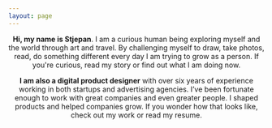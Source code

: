 ```yaml
---
layout: page
---
```


<header class="grid-width">
  <p><b>Hi, my name is Stjepan</b>. I am a curious human being exploring myself and the world through art and travel. By challenging myself to draw, take photos, read, do something different every day I am trying to grow as a person. If you're curious, read <saber-link to="/my-story">my story</saber-link> or find out what I am doing <saber-link to="/my-story">now</saber-link>.</p>
  <p class="short"><b>I am also a digital product designer</b> with over six years of experience working in both startups and advertising agencies.  I’ve been fortunate enough to work with great companies and even greater people. I shaped products and helped companies grow. If you wonder how that looks like, check out <saber-link to="/my">my work</saber-link> or read my <saber-link to="/my-story">resume</saber-link>.</p>
  <simg name="desk-illustration.svg" class="desk" />
  <!-- <simg name="stjepangrgic-portrait.jpg" /> -->
</header>




<script>
import slink from '@/theme/components/slink.vue'
import simg from '@/theme/components/simg.vue'
import sfigure from '@/theme/components/sfigure.vue'
import projectCard from '@/theme/components/projectCard.vue'
import smallCard from '@/theme/components/smallCard.vue'

export default {
  components: {
    slink,
    simg,
    sfigure,
    projectCard,
    smallCard
  },
  computed: {
    // icon() {
    //   return {
    //     backgroundImage: 'url(' + require('@/assets/images/' + 'fail.svg') + ')'
    //   }
    // }
  }
}
</script>

<style lang="stylus" scoped>

  .site
    margin-top: 4vh;

  header
    position relative
    .desk
      position: relative;
      top: -2rem;
      @media screen and (min-width: 800px)
        top initial
        position: absolute;
        right: -4.7rem;
        bottom: -6rem

</style>






